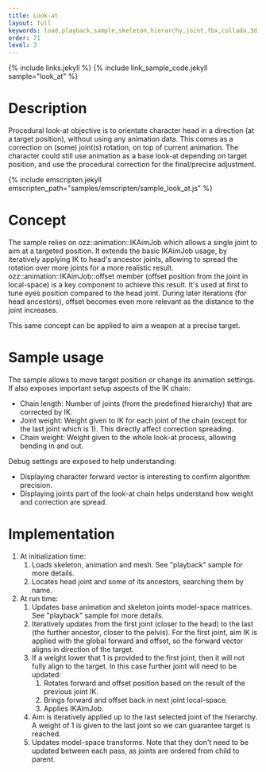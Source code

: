```yaml
---
title: Look-at
layout: full
keywords: load,playback,sample,skeleton,hierarchy,joint,fbx,collada,3d,soa,local,model,space
order: 71
level: 3
---
```


{% include links.jekyll %}
{% include link_sample_code.jekyll sample="look_at" %}

Description
===========
Procedural look-at objective is to orientate character head in a direction (at a target position), without using any animation data. This comes as a correction on (some) joint(s) rotation, on top of current animation. The character could still use animation as a base look-at depending on target position, and use the procedural correction for the final/precise adjustment.

{% include emscripten.jekyll emscripten_path="samples/emscripten/sample_look_at.js" %}

Concept
=======
The sample relies on ozz::animation::IKAimJob which allows a single joint to aim at a targeted position. It extends the basic IKAimJob usage, by iteratively applying IK to head's ancestor joints, allowing to spread the rotation over more joints for a more realistic result. ozz::animation::IKAimJob::offset member (offset position from the joint in local-space) is a key component to achieve this result. It's used at first to tune eyes position compared to the head joint. During later iterations (for head ancestors), offset becomes even more relevant as the distance to the joint increases.

This same concept can be applied to aim a weapon at a precise target.

Sample usage
============
The sample allows to move target position or change its animation settings. If also exposes important setup aspects of the IK chain:
- Chain length: Number of joints (from the predefined hierarchy) that are corrected by IK.
- Joint weight: Weight given to IK for each joint of the chain (except for the last joint which is 1). This directly affect correction spreading.
- Chain weight: Weight given to the whole look-at process, allowing bending in and out.

Debug settings are exposed to help understanding:
- Displaying character forward vector is interesting to confirm algorithm precision.
- Displaying joints part of the look-at chain helps understand how weight and correction are spread.

Implementation
==============
1. At initialization time:
   1. Loads skeleton, animation and mesh. See "playback" sample for more details.
   2. Locates head joint and some of its ancestors, searching them by name.
2. At run time:
   1. Updates base animation and skeleton joints model-space matrices. See "playback" sample for more details.
   2. Iteratively updates from the first joint (closer to the head) to the last (the further ancestor, closer to the pelvis). For the first joint, aim IK is applied with the global forward and offset, so the forward vector aligns in direction of the target.
   3. If a weight lower that 1 is provided to the first joint, then it will not fully align to the target. In this case further joint will need to be updated:
      1. Rotates forward and offset position based on the result of the previous joint IK.
      2. Brings forward and offset back in next joint local-space.
      3. Applies IKAimJob.
   4. Aim is iteratively applied up to the last selected joint of the hierarchy. A weight of 1 is given to the last joint so we can guarantee target is reached.
   5. Updates model-space transforms. Note that they don't need to be updated between each pass, as joints are ordered from child to parent.